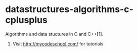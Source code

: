 # datastructures-algorithms-c-cplusplus

Algorithms and data stuctures in C and C++[1].


1. Visit http://mycodeschool.com/ for tutorials

